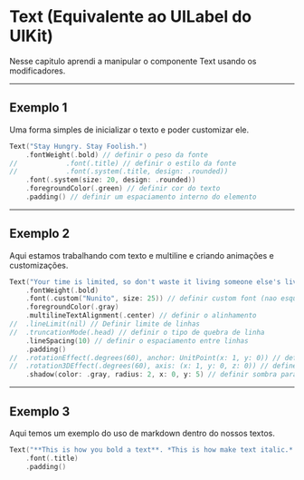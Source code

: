 # Text (Equivalente ao UILabel do UIKit)

Nesse capitulo aprendi a manipular o componente Text usando os modificadores.

---

## Exemplo 1

Uma forma simples de inicializar o texto e poder customizar ele.

```Swift
Text("Stay Hungry. Stay Foolish.")
    .fontWeight(.bold) // definir o peso da fonte
//            .font(.title) // definir o estilo da fonte
//            .font(.system(.title, design: .rounded))
    .font(.system(size: 20, design: .rounded))
    .foregroundColor(.green) // definir cor do texto
    .padding() // definir um espaciamento interno do elemento
```

---

## Exemplo 2

Aqui estamos trabalhando com texto e multiline e criando animações e customizações.

```Swift
Text("Your time is limited, so don't waste it living someone else's live. Don't be trapped by dogma-which is living with the results of the other people's thinking. Don't let the noise of others' opinions drown out your own inner voice. And most important, have the courage to follow your heart and intuition.")
    .fontWeight(.bold)
    .font(.custom("Nunito", size: 25)) // definir custom font (nao esquecer de add a fonte no projeto e no info.plist)
    .foregroundColor(.gray)
    .multilineTextAlignment(.center) // definir o alinhamento
//  .lineLimit(nil) // Definir limite de linhas
//  .truncationMode(.head) // definir o tipo de quebra de linha
    .lineSpacing(10) // definir o espaciamento entre linhas
    .padding()
//  .rotationEffect(.degrees(60), anchor: UnitPoint(x: 1, y: 0)) // definir rotação do texto
//  .rotation3DEffect(.degrees(60), axis: (x: 1, y: 0, z: 0)) // define letras igual star wars
    .shadow(color: .gray, radius: 2, x: 0, y: 5) // definir sombra para o texto
```

---

## Exemplo 3

Aqui temos um exemplo do uso de markdown dentro do nossos textos.

```Swift
Text("**This is how you bold a text**. *This is how make text italic.* You can [click this link](https://www.appcoda.com) to go to appcoda.com")
    .font(.title)
    .padding()
```
